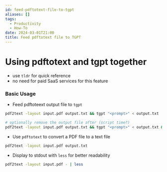 ```yaml
---
id: feed-pdftotext-file-to-tgpt
aliases: []
tags:
  - Productivity
  - How-To
date: 2024-03-01T21:00
title: Feed pdftotext file to TGPT
---
```

<!-- 2024-03-01-2100 (March 1, 2024 9:00 PM) -->

# Using pdftotext and tgpt together
- use `tldr` for quick reference
- no need for paid SaaS services for this feature

### Basic Usage
- Feed pdftoteext output file to `tgpt`
```bash
pdf2text -layout input.pdf output.txt && tgpt "<prompt>" < output.txt

# optionally remove the output file after (script time?)
pdf2text -layout input.pdf output.txt && tgpt "<prompt>" < output.txt && rm output.txt
```

- Use `pdftotext` to convert a PDF file to a text file
```bash
pdf2text -layout input.pdf output.txt
```

- Display to stdout with `less` for better readability
```bash
pdf2text -layout input.pdf - | less
```


